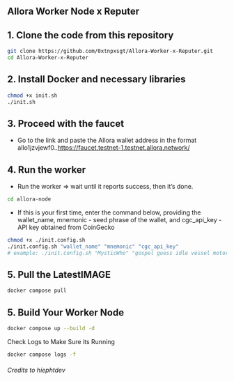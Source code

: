 ## Allora Worker Node x Reputer 

## 1. Clone the code from this repository

```bash
git clone https://github.com/0xtnpxsgt/Allora-Worker-x-Reputer.git
cd Allora-Worker-x-Reputer
```

## 2. Install Docker and necessary libraries

```bash
chmod +x init.sh
./init.sh
```

## 3. Proceed with the faucet

- Go to the link and paste the Allora wallet address in the format allo1jzvjewf0..https://faucet.testnet-1.testnet.allora.network/

## 4. Run the worker
- Run the worker => wait until it reports success, then it’s done.
```bash
cd allora-node
```

- If this is your first time, enter the command below, providing the wallet_name, mnemonic - seed phrase of the wallet, and cgc_api_key - API key obtained from CoinGecko
```bash
chmod +x ./init.config.sh
./init.config.sh "wallet_name" "mnemonic" "cgc_api_key"
# example: ./init.config.sh "MysticWho" "gospel guess idle vessel motor step xxx xxx xxx xxx xxx xxx" "GC-xxxxxx"
```

## 5. Pull the LatestIMAGE
```bash
docker compose pull
```


## 5. Build Your Worker Node
```bash
docker compose up --build -d 
```

Check Logs to Make Sure its Running
```bash
docker compose logs -f 
```

###### Credits to hiephtdev
